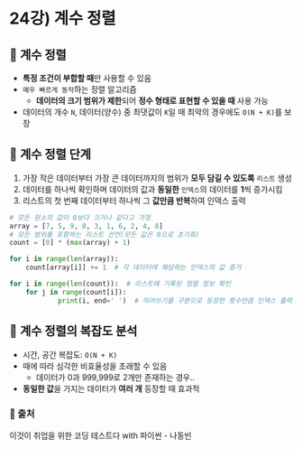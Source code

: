 # 24강) 계수 정렬

## 📍 계수 정렬

- **특정 조건이 부합할 때**만 사용할 수 있음
- `매우 빠르게 동작`하는 정렬 알고리즘
    - **데이터의 크기 범위가 제한**되어 **정수 형태로 표현할 수 있을 때** 사용 가능
- 데이터의 개수 `N`, 데이터(양수) 중 최댓값이 `K`일 때 최악의 경우에도 `O(N + K)`를 보장

## 📍 계수 정렬 단계

1. 가장 작은 데이터부터 가장 큰 데이터까지의 범위가 **모두 담길 수 있도록** `리스트` 생성
2. 데이터를 하나씩 확인하며 데이터의 값과 **동일한** `인덱스`의 데이터를 **1**씩 증가시킴
3. 리스트의 첫 번째 데이터부터 하나씩 그 **값만큼 반복**하여 인덱스 출력

```python
# 모든 원소의 값이 0보다 크거나 같다고 가정
array = [7, 5, 9, 0, 3, 1, 6, 2, 4, 8]
# 모든 범위를 포함하는 리스트 선언(모든 값은 0으로 초기화)
count = [0] * (max(array) + 1)

for i in range(len(array)):
	count[array[i]] += 1  # 각 데이터에 해당하는 인덱스의 값 증가

for i in range(len(count)):  # 리스트에 기록된 정렬 정보 확인
	for j in range(count[i]):
			print(i, end=' ')  # 띄어쓰기를 구분으로 등장한 횟수만큼 인덱스 출력
```

## 📍 계수 정렬의 복잡도 분석

- 시간, 공간 복잡도: `O(N + K)`
- 때에 따라 심각한 비효율성을 초래할 수 있음
    - 데이터가 0과 999,999로 2개만 존재하는 경우..
- **동일한 값**을 가지는 데이터가 **여러 개** 등장할 때 효과적


### 📍 출처
이것이 취업을 위한 코딩 테스트다 with 파이썬 - 나동빈
